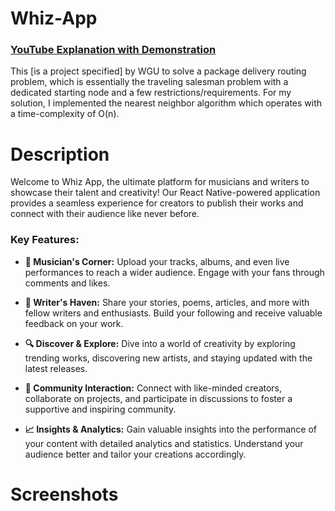 # Whiz-App


### [YouTube Explanation with Demonstration](https://youtu.be/lHeVDmgpKy4)

This [is a project specified] by WGU to solve a package delivery routing problem, which is essentially the traveling salesman problem with a dedicated starting node and a few restrictions/requirements. For my solution, I implemented the nearest neighbor algorithm which operates with a time-complexity of O(n).

# Description
Welcome to Whiz App, the ultimate platform for musicians and writers to showcase their talent and creativity! Our React Native-powered application provides a seamless experience for creators to publish their works and connect with their audience like never before.

### Key Features:

- <b>🎵 Musician's Corner:</b> Upload your tracks, albums, and even live performances to reach a wider audience. Engage with your fans through comments and likes.

- <b>📝 Writer's Haven:</b> Share your stories, poems, articles, and more with fellow writers and enthusiasts. Build your following and receive valuable feedback on your work.

- <b>🔍 Discover & Explore:</b> Dive into a world of creativity by exploring trending works, discovering new artists, and staying updated with the latest releases.

- <b>💬 Community Interaction:</b> Connect with like-minded creators, collaborate on projects, and participate in discussions to foster a supportive and inspiring community.

- <b>📈 Insights & Analytics:</b> Gain valuable insights into the performance of your content with detailed analytics and statistics. Understand your audience better and tailor your creations accordingly.



# Screenshots



